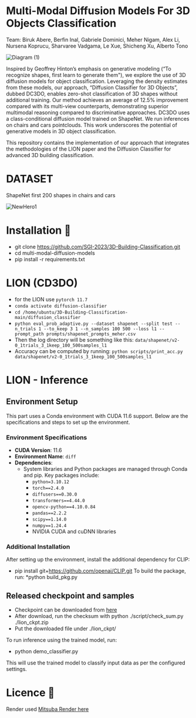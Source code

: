 # Multi-Modal Diffusion Models For 3D Objects Classification 

Team: Biruk Abere, Berfin Inal, Gabriele Dominici, Meher Nigam, Alex Li,  Nursena Koprucu, Sharvaree Vadgama, Le Xue, Shicheng Xu, Alberto Tono 

![Diagram (1)](https://github.com/user-attachments/assets/55b38187-cf11-436a-8fc5-4fa1e31e7908)


Inspired by Geoffrey Hinton’s emphasis on generative modeling (“To recognize shapes, first learn to generate them"), we explore the use of 3D diffusion models for object classification. Leveraging the density estimates from these models, our approach, “Diffusion Classifier for 3D Objects”, dubbed DC3DO, enables zero-shot classification of 3D shapes without additional training. Our method achieves an average of 12.5\% improvement compared with its multi-view counterparts, demonstrating superior multimodal reasoning compared to discriminative approaches. DC3DO uses a class-conditional diffusion model trained on ShapeNet. We run inferences on chairs and cars pointclouds. This work underscores the potential of generative models in 3D object classification.

This repository contains the implementation of our approach that integrates the methodologies of the LION paper and the Diffusion Classifier for advanced 3D building classification. 

# DATASET

ShapeNet first 200 shapes in chairs and cars

![NewHero1](https://github.com/user-attachments/assets/b7be2bde-1339-4205-90ee-65137b962dce)

# Installation 🔧

  * git clone https://github.com/SGI-2023/3D-Building-Classification.git
  * cd multi-modal-diffusion-models
  * pip install -r requirements.txt

# LION (CD3DO)
  * for the LION use ```pytorch 11.7```
  * ```conda activate diffusion-classifier```
  * ```cd /home/ubuntu/3D-Building-Classification-main/diffusion_classifier```
  * ```python eval_prob_adaptive.py --dataset shapenet --split test --n_trials 1 --to_keep 3 1 --n_samples 100 500 --loss l1 --prompt_path prompts/shapenet_prompts_meher.csv```
  * Then the log directory will be something like this: ``` data/shapenet/v2-0_1trials_3_1keep_100_500samples_l1 ```
  * Accuracy can be computed by running: ``` python scripts/print_acc.py data/shapenet/v2-0_1trials_3_1keep_100_500samples_l1 ```

# LION - Inference
## Environment Setup

This part uses a Conda environment with CUDA 11.6 support. Below are the specifications and steps to set up the environment.

### Environment Specifications

- **CUDA Version**: 11.6
- **Environment Name**: `diff`
- **Dependencies**:
  - System libraries and Python packages are managed through Conda and pip. Key packages include:
    - `python=3.10.12`
    - `torch==2.4.0`
    - `diffusers==0.30.0`
    - `transformers==4.44.0`
    - `opencv-python==4.10.0.84`
    - `pandas==2.2.2`
    - `scipy==1.14.0`
    - `numpy==1.24.4`
    - NVIDIA CUDA and cuDNN libraries
### Additional Installation

After setting up the environment, install the additional dependency for CLIP:
* pip install git+https://github.com/openai/CLIP.git 
To build the package, run:
*python build_pkg.py

## Released checkpoint and samples 
* Checkpoint can be downloaded from [here](https://huggingface.co/xiaohui2022/lion_ckpt)
* After download, run the checksum with python ./script/check_sum.py ./lion_ckpt.zip
* Put the downloaded file under ./lion_ckpt/

To run inference using the trained model, run:
* python demo_classifier.py

This will use the trained model to classify input data as per the configured settings.

# Licence 📜
Render used [Mitsuba Render here](https://github.com/hasancaslan/BeautifulPointCloud)




